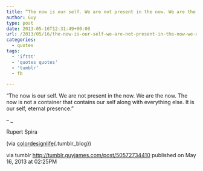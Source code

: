 ```yaml
---
title: “The now is our self. We are not present in the now. We are the now. The now is not a container that…”
author: Guy
type: post
date: 2013-05-16T12:31:49+00:00
url: /2013/05/16/the-now-is-our-self-we-are-not-present-in-the-now-we-are-the-now-the-now-is-not-a-container-that/
categories:
  - quotes
tags:
  - 'ifttt'
  - 'quotes quotes'
  - 'tumblr'
  - fb

---
```

“The now is our self. We are not present in the now. We are the now. The now is not a container that contains our self along with everything else. It is our self, eternal presence.”

&#8211; _</p> 

Rupert Spira

(via [colordesignlife][1]{.tumblr_blog})

</em>

via tumblr http://tumblr.guyjames.com/post/50572734410 published on May 16, 2013 at 02:25PM

 [1]: http://colordesignlife.tumblr.com/